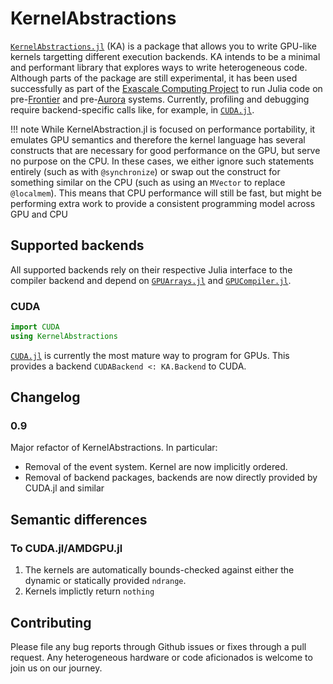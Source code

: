 # KernelAbstractions

[`KernelAbstractions.jl`](https://github.com/JuliaGPU/KernelAbstractions.jl) (KA) is
a package that allows you to write GPU-like kernels targetting different
execution backends. KA intends to be a minimal and
performant
library that explores ways to write heterogeneous code. Although parts of
the package are still experimental, it has been used successfully as part of the
[Exascale Computing Project](https://www.exascaleproject.org/) to run Julia code
on pre-[Frontier](https://www.olcf.ornl.gov/frontier/) and
pre-[Aurora](https://www.alcf.anl.gov/aurora)
systems. Currently, profiling and debugging require backend-specific calls like, for example, in
[`CUDA.jl`](https://cuda.juliagpu.org/dev/development/profiling/).

!!! note
    While KernelAbstraction.jl is focused on performance portability, it emulates GPU semantics and therefore the kernel language has several constructs that are necessary for good performance on the GPU, but serve no purpose on the CPU.
    In these cases, we either ignore such statements entirely (such as with `@synchronize`) or swap out the construct for something similar on the CPU (such as using an `MVector`  to replace `@localmem`).
    This means that CPU performance will still be fast, but might be performing extra work to provide a consistent programming model across GPU and CPU

## Supported backends
All supported backends rely on their respective Julia interface to the compiler
backend and depend on
[`GPUArrays.jl`](https://github.com/JuliaGPU/GPUArrays.jl) and
[`GPUCompiler.jl`](https://github.com/JuliaGPU/GPUCompiler.jl).

### CUDA
```julia
import CUDA
using KernelAbstractions
```
[`CUDA.jl`](https://github.com/JuliaGPU/CUDA.jl) is currently the most mature way to program for GPUs.
This provides a backend `CUDABackend <: KA.Backend` to CUDA.

## Changelog

### 0.9
Major refactor of KernelAbstractions. In particular:
- Removal of the event system. Kernel are now implicitly ordered.
- Removal of backend packages, backends are now directly provided by CUDA.jl and similar

## Semantic differences

### To CUDA.jl/AMDGPU.jl

1. The kernels are automatically bounds-checked against either the dynamic or statically
   provided `ndrange`.
2. Kernels implictly return `nothing`

## Contributing
Please file any bug reports through Github issues or fixes through a pull
request. Any heterogeneous hardware or code aficionados is welcome to join us on
our journey.
